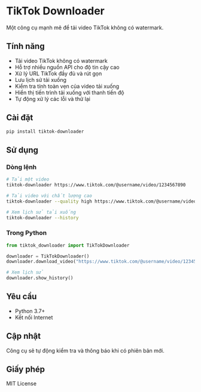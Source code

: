 # TikTok Downloader

Một công cụ mạnh mẽ để tải video TikTok không có watermark.

## Tính năng

- Tải video TikTok không có watermark
- Hỗ trợ nhiều nguồn API cho độ tin cậy cao
- Xử lý URL TikTok đầy đủ và rút gọn
- Lưu lịch sử tải xuống
- Kiểm tra tính toàn vẹn của video tải xuống
- Hiển thị tiến trình tải xuống với thanh tiến độ
- Tự động xử lý các lỗi và thử lại

## Cài đặt

```bash
pip install tiktok-downloader
```

## Sử dụng

### Dòng lệnh

```bash
# Tải một video
tiktok-downloader https://www.tiktok.com/@username/video/1234567890

# Tải video với chất lượng cao
tiktok-downloader --quality high https://www.tiktok.com/@username/video/1234567890

# Xem lịch sử tải xuống
tiktok-downloader --history
```

### Trong Python

```python
from tiktok_downloader import TikTokDownloader

downloader = TikTokDownloader()
downloader.download_video("https://www.tiktok.com/@username/video/1234567890")

# Xem lịch sử
downloader.show_history()
```

## Yêu cầu

- Python 3.7+
- Kết nối Internet

## Cập nhật

Công cụ sẽ tự động kiểm tra và thông báo khi có phiên bản mới.

## Giấy phép

MIT License